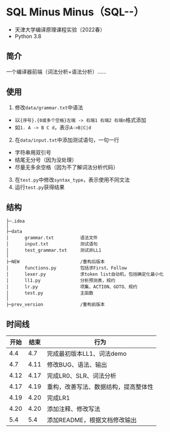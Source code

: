  # SQL Minus Minus（SQL--）
 - 天津大学编译原理课程实验（2022春）
 - Python 3.8
## 简介
 一个编译器前端（词法分析+语法分析）......
## 使用
 1. 修改`data/grammar.txt`中语法 
 - 以`{序号}.{0或多个空格}左端 -> 右端1 右端2 右端n`格式添加
 - 如`1. A -> B C d`，表示`A->B|C|d`
2. 在`data/input.txt`中添加测试语句，一句一行
- 字符串用双引号
- 结尾无分号（因为没处理）
- 尽量无多余空格（因为不了解词法分析代码）
3. 在`test.py`中修改`syntax_type`，表示使用不同文法
4. 运行`test.py`获得结果
## 结构
 ```
├─.idea
│
├─data
│      grammar.txt          语法文件
│      input.txt            测试语句
│      test_grammar.txt     测试非LL1
│
├─NEW                       /重构后版本
│      functions.py         包括求First、Follow
│      lexer.py             求token list自动机，包括确定化最小化
│      ll1.py               分析预测表，规约
│      lr.py                项集、ACTION、GOTO、规约
│      test.py              主函数
│
├─prev_version              /重构前版本
 ```
## 时间线

| 开始   | 结束   | 行为                 |
|------|------|--------------------|
| 4.4  | 4.7  | 完成最初版本LL1、词法demo   |
| 4.7  | 4.11 | 修改BUG、语法、输出        |
| 4.12 | 4.17 | 完成LR0、SLR、词法分析     |
| 4.17 | 4.19 | 重构，改善写法、数据结构，提高整体性 |
| 4.19 | 4.20 | 完成LR1              |
| 4.20 | 4.20 | 添加注释、修改写法          |
| 5.4  | 5.4  | 添加README，根据文档修改输出  |
